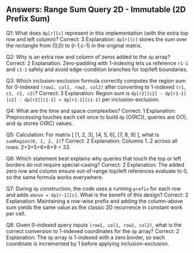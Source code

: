 ## Answers: Range Sum Query 2D - Immutable (2D Prefix Sum)

Q1: What does `dp[r][c]` represent in this implementation (with the extra top row and left column)?
Correct: 3
Explanation: `dp[r][c]` stores the sum over the rectangle from (0,0) to (r-1,c-1) in the original matrix.

Q2: Why is an extra row and column of zeros added to the `dp` array?
Correct: 2
Explanation: Zero-padding with 1-indexing lets us reference `r1-1` and `c1-1` safely and avoid edge-condition branches for top/left boundaries.

Q3: Which inclusion-exclusion formula correctly computes the region sum for 0-indexed `(row1, col1, row2, col2)` after converting to 1-indexed `(r1, c1, r2, c2)`?
Correct: 3
Explanation: Region sum is `dp[r2][c2] - dp[r1-1][c2] - dp[r2][c1-1] + dp[r1-1][c1-1]` per inclusion-exclusion.

Q4: What are the time and space complexities?
Correct: 1
Explanation: Preprocessing touches each cell once to build `dp` (O(RC)), queries are O(1), and `dp` stores O(RC) values.

Q5: Calculation: For matrix
[ [1, 2, 3],
  [4, 5, 6],
  [7, 8, 9] ],
what is `sumRegion(0, 1, 2, 2)`?
Correct: 2
Explanation: Columns 1..2 across all rows: 2+3+5+6+8+9 = 33.

Q6: Which statement best explains why queries that touch the top or left borders do not require special-casing?
Correct: 2
Explanation: The added zero row and column ensure out-of-range top/left references evaluate to 0, so the same formula works everywhere.

Q7: During `dp` construction, the code uses a running `prefix` for each row and adds `above = dp[r-1][c]`. What is the benefit of this design?
Correct: 2
Explanation: Maintaining a row-wise prefix and adding the column-above sum yields the same value as the classic 2D recurrence in constant work per cell.

Q8: Given 0-indexed query inputs `(row1, col1, row2, col2)`, what is the correct conversion to 1-indexed coordinates for the `dp` array?
Correct: 2
Explanation: The `dp` array is 1-indexed with a zero border, so each coordinate is incremented by 1 before applying inclusion-exclusion.